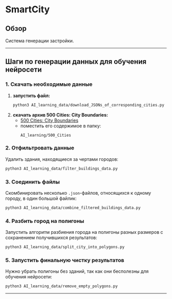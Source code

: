 # SmartCity

## Обзор

Система генерации застройки.

---

## Шаги по генерации данных для обучения нейросети

### 1. Скачать необходимые данные

1. **запустить файл:**
    ```bash
    python3 AI_learning_data/download_JSONs_of_corresponding_cities.py
    ```
2. **скачать архив 500 Cities: City Boundaries:**
    - [500 Cities: City Boundaries](https://data.cdc.gov/500-Cities-Places/500-Cities-City-Boundaries/n44h-hy2j/about_data)
    - поместить его содержимое в папку:
        ```
        AI_learning/500_Cities
        ```

### 2. Отфильтровать данные

Удалить здания, находящиеся за чертами городов:

```bash
python3 AI_learning_data/filter_buildings_data.py
```

### 3. Соединить файлы

Скомбинировать несколько `.json`-файлов, относящихся к одному городу, в один большой файлик:

```bash
python3 AI_learning_data/combine_filtered_buildings_data.py
```

### 4. Разбить город на полигоны

Запустить алгоритм разбиения города на полигоны разных размеров с сохранением получившихся результатов:

```bash
python3 AI_learning_data/split_city_into_polygons.py
```

### 5. Запустить финальную чистку результатов

Нужно убрать полигоны без зданий, так как они бесполезны для обучения нейросети:

```bash
python3 AI_learning_data/remove_empty_polygons.py
```

---

